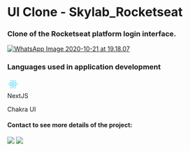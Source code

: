 # UI Clone - Skylab_Rocketseat

<h3>Clone of the Rocketseat platform login interface.</h3>

<a data-flickr-embed="true" href="https://www.flickr.com/photos/190690980@N06/50514752217/in/dateposted-public/" title="WhatsApp Image 2020-10-21 at 19.18.07"><img src="https://live.staticflickr.com/65535/50514752217_edf81e9ede.jpg" width="500" height="282" alt="WhatsApp Image 2020-10-21 at 19.18.07"></a>

<h3>Languages ​​used in application development</h3>
<img align="left" alt="React" width="26px" src="https://raw.githubusercontent.com/github/explore/80688e429a7d4ef2fca1e82350fe8e3517d3494d/topics/react/react.png" />
<br/>

<p>NextJS</p>

<p>Chakra UI</p>

<h4>Contact to see more details of the project:</h4>
<p align="left">
<a href="mailto:lucasanselmodasilva02@gmail.com" alt="Gmail">
<img src="https://img.shields.io/badge/-lucasanselmodasilva02@gmail.com-e34c41?style=flat-square&labelColor=e34c41&logo=gmail&logoColor=white&link=lucasanselmodasilva02@gmail.com" /></a>
  
<a href="https://www.linkedin.com/in/lucas-anselmo-moraes-da-silva-543636161/" alt="Linkedin">
<img src="https://img.shields.io/badge/-Lucas-blue?style=flat-square&logo=Linkedin&logoColor=white&link=https://www.linkedin.com/in/lucas-anselmo-moraes-da-silva-543636161/" /></a>
